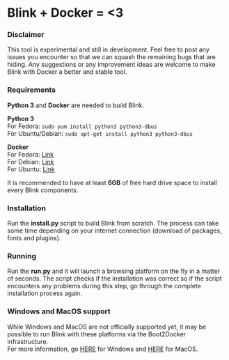# Blink + Docker = <3 #

### Disclaimer ###
This tool is experimental and still in development. Feel free to post any issues you encounter so that we can squash the remaining bugs that are hiding. Any suggestions or any improvement ideas are welcome to make Blink with Docker a better and stable tool.

### Requirements ###
**Python 3** and **Docker** are needed to build Blink.  

**Python 3**  
For Fedora: `sudo yum install python3 python3-dbus`  
For Ubuntu/Debian: `sudo apt-get install python3 python3-dbus`  

**Docker**  
For Fedora: [Link](https://docs.docker.com/installation/fedora/)  
For Debian: [Link](https://docs.docker.com/installation/debian/)  
For Ubuntu: [Link](https://docs.docker.com/installation/ubuntulinux/)  

It is recommended to have at least **6GB** of free hard drive space to install every Blink components.

### Installation ###
Run the **install.py** script to build Blink from scratch. The process can take some time depending on your internet connection (download of packages, fonts and plugins).

### Running ###
Run the **run.py** and it will launch a browsing platform on the fly in a matter of seconds. The script checks if the installation was correct so if the script encounters any problems during this step, go through the complete installation process again.

### Windows and MacOS support ###
While Windows and MacOS are not officially supported yet, it may be possible to run Blink with these platforms via the Boot2Docker infrastructure.  
For more information, go [HERE](https://docs.docker.com/installation/windows/) for Windows and [HERE](https://docs.docker.com/installation/mac/) for MacOS.
